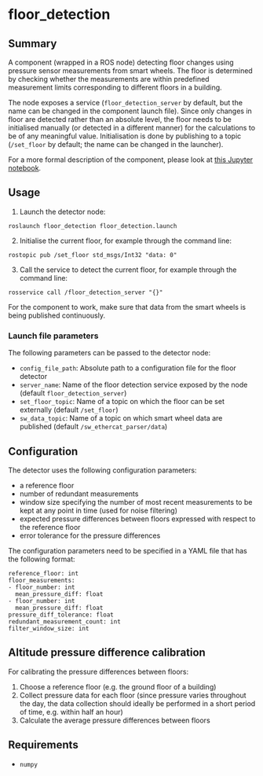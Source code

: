 # floor_detection

## Summary

A component (wrapped in a ROS node) detecting floor changes using pressure sensor 
measurements from smart wheels. The floor is determined by checking whether the 
measurements are within predefined measurement limits corresponding to different 
floors in a building.

The node exposes a service (`floor_detection_server` by default, but the name 
can be changed in the component launch file). Since only changes in floor are 
detected rather than an absolute level, the floor needs to be initialised manually 
(or detected in a different manner) for the calculations to be of any meaningful 
value. Initialisation is done by publishing to a topic (`/set_floor` by default; 
the name can be changed in the launcher).

For a more formal description of the component, please look at [this Jupyter notebook](docs/formal_description.ipynb).

## Usage

1. Launch the detector node:
```
roslaunch floor_detection floor_detection.launch
```
2. Initialise the current floor, for example through the command line:
```
rostopic pub /set_floor std_msgs/Int32 "data: 0"
```
3. Call the service to detect the current floor, for example through the command line:
```
rosservice call /floor_detection_server "{}"
```

For the component to work, make sure that data from the smart wheels is being published continuously.

### Launch file parameters

The following parameters can be passed to the detector node:
* `config_file_path`: Absolute path to a configuration file for the floor detector
* `server_name`: Name of the floor detection service exposed by the node (default `floor_detection_server`)
* `set_floor_topic`: Name of a topic on which the floor can be set externally (default `/set_floor`)
* `sw_data_topic`: Name of a topic on which smart wheel data are published (default `/sw_ethercat_parser/data`)

## Configuration

The detector uses the following configuration parameters:
* a reference floor
* number of redundant measurements
* window size specifying the number of most recent measurements to be kept at any point in time (used for noise filtering)
* expected pressure differences between floors expressed with respect to the reference floor
* error tolerance for the pressure differences

The configuration parameters need to be specified in a YAML file that has the following format:

```
reference_floor: int
floor_measurements:
- floor_number: int
  mean_pressure_diff: float
- floor_number: int
  mean_pressure_diff: float
pressure_diff_tolerance: float
redundant_measurement_count: int
filter_window_size: int
```

## Altitude pressure difference calibration

For calibrating the pressure differences between floors:
1. Choose a reference floor (e.g. the ground floor of a building)
2. Collect pressure data for each floor (since pressure varies throughout the day, the data collection should ideally be performed in a short period of time, e.g. within half an hour)
3. Calculate the average pressure differences between floors

## Requirements

* `numpy`
